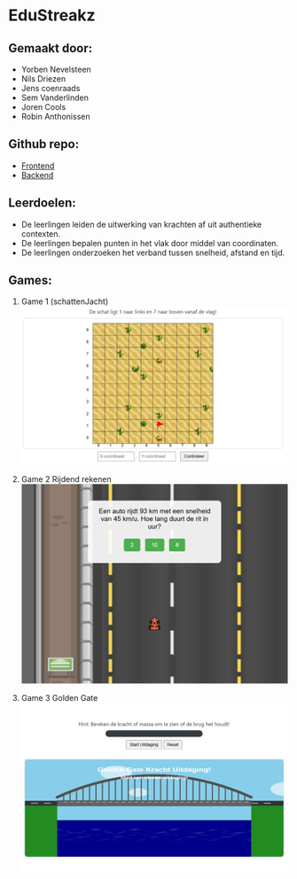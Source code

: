 # EduStreakz


## Gemaakt door:

* Yorben Nevelsteen
* Nils Driezen
* Jens coenraads
* Sem Vanderlinden
* Joren Cools
* Robin Anthonissen

## Github repo:

* [Frontend](https://github.com/NilsDriezen/EduStreakz)
* [Backend](https://github.com/NilsDriezen/EduStreakz-Backend)

## Leerdoelen:

* De leerlingen leiden de uitwerking van krachten af uit authentieke contexten.
* De leerlingen bepalen punten in het vlak door middel van coordinaten.
* De leerlingen onderzoeken het verband tussen snelheid, afstand en tijd.

## Games:


1. Game 1 (schattenJacht)  
   ![Alt-tekst](assets/images/Screenshot_schattenjacht.jpg)

2. Game 2 Rijdend rekenen  
   ![Alt-tekst](assets/images/Screenshot_rijdend_rekenen.png)

3. Game 3 Golden Gate
   ![Alt-tekst](assets/images/Screenshot_Golden_Gate.jpg)


